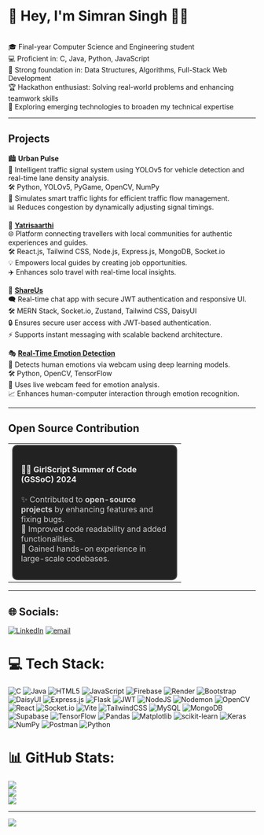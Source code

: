 # 💫 Hey, I'm Simran Singh 👋👋
<br>🎓 Final-year Computer Science and Engineering student<br>💻 Proficient in: C, Java, Python, JavaScript<br>🧠 Strong foundation in: Data Structures, Algorithms, Full-Stack Web Development<br>🏆 Hackathon enthusiast: Solving real-world problems and enhancing teamwork skills<br>🚀 Exploring emerging technologies to broaden my technical expertise

___

## Projects

 🏙️ **Urban Pulse** 
<br>🚦 Intelligent traffic signal system using YOLOv5 for vehicle detection and real-time lane density analysis.
<br>🛠️ Python, YOLOv5, PyGame, OpenCV, NumPy
<br>📝 Simulates smart traffic lights for efficient traffic flow management.
<br>📊 Reduces congestion by dynamically adjusting signal timings.

🚀 **[Yatrisaarthi](https://github.com/YatriSaarthi/YatriSaarthi)** 
<br>🌐 Platform connecting travellers with local communities for authentic experiences and guides.
<br>🛠️ React.js, Tailwind CSS, Node.js, Express.js, MongoDB, Socket.io
<br>💡 Empowers local guides by creating job opportunities.
<br>✈️ Enhances solo travel with real-time local insights.

💬 **[ShareUs](https://github.com/simran1658/Real-Time-Chat-Application)** 
<br>🗨️ Real-time chat app with secure JWT authentication and responsive UI.
<br>🛠️ MERN Stack, Socket.io, Zustand, Tailwind CSS, DaisyUI
<br>🔒 Ensures secure user access with JWT-based authentication.
<br>⚡ Supports instant messaging with scalable backend architecture.

🎭  **[Real-Time Emotion Detection](https://github.com/simran1658/Real-Time-Emotion-Detection-System)** 
<br>🤖 Detects human emotions via webcam using deep learning models.
<br>🛠️ Python, OpenCV, TensorFlow
<br>🎥 Uses live webcam feed for emotion analysis.
<br>📈 Enhances human-computer interaction through emotion recognition.

____

## Open Source Contribution

<table>
  <tr>
    <td>
      <div style="border:2px solid #444; border-radius:10px; padding:16px; background-color:#222; width:300px;">
        <h4 style="color:#eee;">👩‍💻 GirlScript Summer of Code (GSSoC) 2024</h4>
        <p style="color:#ccc;">✨ Contributed to <strong>open-source projects</strong> by enhancing features and fixing bugs.<br>
        🔧 Improved code readability and added functionalities.<br>
        🌱 Gained hands-on experience in large-scale codebases.</p>
      </div>
    </td>
  </tr>
</table>

____

## 🌐 Socials:
[![LinkedIn](https://img.shields.io/badge/LinkedIn-%230077B5.svg?logo=linkedin&logoColor=white)](https://linkedin.com/in/https://www.linkedin.com/in/simran-singh-297731289) [![email](https://img.shields.io/badge/Email-D14836?logo=gmail&logoColor=white)](mailto:singhsim1658ran@gmail.com) 

# 💻 Tech Stack:
![C](https://img.shields.io/badge/c-%2300599C.svg?style=for-the-badge&logo=c&logoColor=white) ![Java](https://img.shields.io/badge/java-%23ED8B00.svg?style=for-the-badge&logo=openjdk&logoColor=white) ![HTML5](https://img.shields.io/badge/html5-%23E34F26.svg?style=for-the-badge&logo=html5&logoColor=white) ![JavaScript](https://img.shields.io/badge/javascript-%23323330.svg?style=for-the-badge&logo=javascript&logoColor=%23F7DF1E) ![Firebase](https://img.shields.io/badge/firebase-%23039BE5.svg?style=for-the-badge&logo=firebase) ![Render](https://img.shields.io/badge/Render-%46E3B7.svg?style=for-the-badge&logo=render&logoColor=white) ![Bootstrap](https://img.shields.io/badge/bootstrap-%238511FA.svg?style=for-the-badge&logo=bootstrap&logoColor=white) ![DaisyUI](https://img.shields.io/badge/daisyui-5A0EF8?style=for-the-badge&logo=daisyui&logoColor=white) ![Express.js](https://img.shields.io/badge/express.js-%23404d59.svg?style=for-the-badge&logo=express&logoColor=%2361DAFB) ![Flask](https://img.shields.io/badge/flask-%23000.svg?style=for-the-badge&logo=flask&logoColor=white) ![JWT](https://img.shields.io/badge/JWT-black?style=for-the-badge&logo=JSON%20web%20tokens) ![NodeJS](https://img.shields.io/badge/node.js-6DA55F?style=for-the-badge&logo=node.js&logoColor=white) ![Nodemon](https://img.shields.io/badge/NODEMON-%23323330.svg?style=for-the-badge&logo=nodemon&logoColor=%BBDEAD) ![OpenCV](https://img.shields.io/badge/opencv-%23white.svg?style=for-the-badge&logo=opencv&logoColor=white) ![React](https://img.shields.io/badge/react-%2320232a.svg?style=for-the-badge&logo=react&logoColor=%2361DAFB) ![Socket.io](https://img.shields.io/badge/Socket.io-black?style=for-the-badge&logo=socket.io&badgeColor=010101) ![Vite](https://img.shields.io/badge/vite-%23646CFF.svg?style=for-the-badge&logo=vite&logoColor=white) ![TailwindCSS](https://img.shields.io/badge/tailwindcss-%2338B2AC.svg?style=for-the-badge&logo=tailwind-css&logoColor=white) ![MySQL](https://img.shields.io/badge/mysql-4479A1.svg?style=for-the-badge&logo=mysql&logoColor=white) ![MongoDB](https://img.shields.io/badge/MongoDB-%234ea94b.svg?style=for-the-badge&logo=mongodb&logoColor=white) ![Supabase](https://img.shields.io/badge/Supabase-3ECF8E?style=for-the-badge&logo=supabase&logoColor=white) ![TensorFlow](https://img.shields.io/badge/TensorFlow-%23FF6F00.svg?style=for-the-badge&logo=TensorFlow&logoColor=white) ![Pandas](https://img.shields.io/badge/pandas-%23150458.svg?style=for-the-badge&logo=pandas&logoColor=white) ![Matplotlib](https://img.shields.io/badge/Matplotlib-%23ffffff.svg?style=for-the-badge&logo=Matplotlib&logoColor=black) ![scikit-learn](https://img.shields.io/badge/scikit--learn-%23F7931E.svg?style=for-the-badge&logo=scikit-learn&logoColor=white) ![Keras](https://img.shields.io/badge/Keras-%23D00000.svg?style=for-the-badge&logo=Keras&logoColor=white) ![NumPy](https://img.shields.io/badge/numpy-%23013243.svg?style=for-the-badge&logo=numpy&logoColor=white) ![Postman](https://img.shields.io/badge/Postman-FF6C37?style=for-the-badge&logo=postman&logoColor=white) ![Python](https://img.shields.io/badge/python-3670A0?style=for-the-badge&logo=python&logoColor=ffdd54)

# 📊 GitHub Stats:
![](https://github-readme-stats.vercel.app/api?username=simran1658&theme=monokai&hide_border=false&include_all_commits=false&count_private=false)<br/>
![](https://nirzak-streak-stats.vercel.app/?user=simran1658&theme=monokai&hide_border=false)<br/>
![](https://github-readme-stats.vercel.app/api/top-langs/?username=simran1658&theme=monokai&hide_border=false&include_all_commits=false&count_private=false&layout=compact)

---
[![](https://visitcount.itsvg.in/api?id=simran1658&icon=0&color=0)](https://visitcount.itsvg.in)

<!-- Proudly created with GPRM ( https://gprm.itsvg.in ) -->

<!-- Proudly created with GPRM ( https://gprm.itsvg.in ) -->
